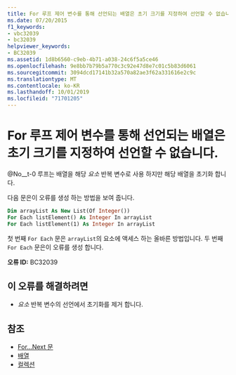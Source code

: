 ```yaml
---
title: For 루프 제어 변수를 통해 선언되는 배열은 초기 크기를 지정하여 선언할 수 없습니다.
ms.date: 07/20/2015
f1_keywords:
- vbc32039
- bc32039
helpviewer_keywords:
- BC32039
ms.assetid: 1d8b6560-c9eb-4b71-a038-24c6f5a5ce46
ms.openlocfilehash: 9e8bb7b79b5a770c3c92e47d8e7c01c5b83d6061
ms.sourcegitcommit: 3094dcd17141b32a570a82ae3f62a331616e2c9c
ms.translationtype: MT
ms.contentlocale: ko-KR
ms.lasthandoff: 10/01/2019
ms.locfileid: "71701205"
---
```

# <a name="array-declared-as-for-loop-control-variable-cannot-be-declared-with-an-initial-size"></a>For 루프 제어 변수를 통해 선언되는 배열은 초기 크기를 지정하여 선언할 수 없습니다.
@No__t-0 루프는 배열을 해당 *요소* 반복 변수로 사용 하지만 해당 배열을 초기화 합니다.  
  
 다음 문은이 오류를 생성 하는 방법을 보여 줍니다.  
  
```vb  
Dim arrayList As New List(Of Integer())  
For Each listElement() As Integer In arrayList  
For Each listElement(1) As Integer In arrayList  
```  
  
 첫 번째 `For Each` 문은 `arrayList`의 요소에 액세스 하는 올바른 방법입니다. 두 번째 `For Each` 문은이 오류를 생성 합니다.  
  
 **오류 ID:** BC32039  
  
## <a name="to-correct-this-error"></a>이 오류를 해결하려면  
  
- *요소* 반복 변수의 선언에서 초기화를 제거 합니다.  
  
## <a name="see-also"></a>참조

- [For...Next 문](../../../visual-basic/language-reference/statements/for-next-statement.md)
- [배열](../../../visual-basic/programming-guide/language-features/arrays/index.md)
- [컬렉션](../../../standard/collections/index.md)
